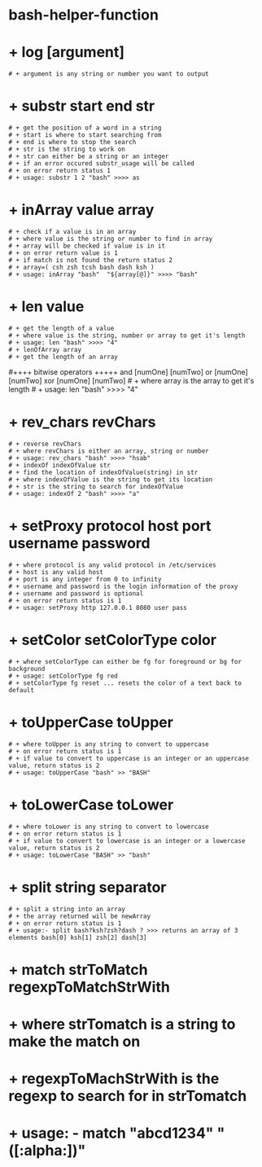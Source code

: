 # bash-helper-function

# + log [argument]
    # + argument is any string or number you want to output
    
# + substr start end str
    # + get the position of a word in a string
    # + start is where to start searching from 
    # + end is where to stop the search
    # + str is the string to work on
    # + str can either be a string or an integer
    # + if an error occured substr_usage will be called
    # + on error return status 1
    # + usage: substr 1 2 "bash" >>>> as

# + inArray value array
    # + check if a value is in an array
    # + where value is the string or number to find in array
    # + array will be checked if value is in it
    # + on error return value is 1
    # + if match is not found the return status 2
    # + array=( csh zsh tcsh bash dash ksh )
    # + usage: inArray "bash"  "${array[@]}" >>>> "bash"

# + len value
    # + get the length of a value
    # + where value is the string, number or array to get it's length
    # + usage: len "bash" >>>> "4"
    # + lenOfArray array
    # + get the length of an array

#++++ bitwise operators +++++
 and [numOne] [numTwo]
 or [numOne] [numTwo]
 xor [numOne] [numTwo]
    # + where array is the array to get it's length
    # + usage: len "bash" >>>> "4"

# + rev_chars revChars
    # + reverse revChars
    # + where revChars is either an array, string or number
    # + usage: rev_chars "bash" >>>> "hsab"
    # + indexOf indexOfValue str
    # + find the location of indexOfValue(string) in str
    # + where indexOfValue is the string to get its location
    # + str is the string to search for indexOfValue
    # + usage: indexOf 2 "bash" >>>> "a"

# + setProxy protocol host port username password
    # + where protocol is any valid protocol in /etc/services
    # + host is any valid host
    # + port is any integer from 0 to infinity
    # + username and password is the login information of the proxy
    # + username and password is optional
    # + on error return status is 1
    # + usage: setProxy http 127.0.0.1 8080 user pass
    
# + setColor setColorType color
    # + where setColorType can either be fg for foreground or bg for background
    # + usage: setColorType fg red
    # + setColorType fg reset ... resets the color of a text back to default

# + toUpperCase toUpper
    # + where toUpper is any string to convert to uppercase
    # + on error return status is 1
    # + if value to convert to uppercase is an integer or an uppercase value, return status is 2
    # + usage: toUpperCase "bash" >> "BASH"
    
# + toLowerCase toLower
    # + where toLower is any string to convert to lowercase
    # + on error return status is 1
    # + if value to convert to lowercase is an integer or a lowercase value, return status is 2
    # + usage: toLowerCase "BASH" >> "bash"

# + split string separator
    # + split a string into an array
    # + the array returned will be newArray
    # + on error return status is 1
    # + usage:- split bash?ksh?zsh?dash ? >>> returns an array of 3 elements bash[0] ksh[1] zsh[2] dash[3]
    
# + match strToMatch regexpToMatchStrWith
  # + where strTomatch is a string to make the match on
  # + regexpToMachStrWith is the regexp to search for in strTomatch
  # + usage: - match "abcd1234" "([:alpha:])"
